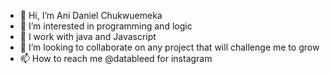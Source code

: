 - 👋 Hi, I’m Ani Daniel Chukwuemeka 
- 👀 I’m interested in programming and logic
- 🌱 I work with java and Javascript
- 💞️ I’m looking to collaborate on any project that will challenge me to grow
- 📫 How to reach me @datableed for instagram

<!---
da-nazy/da-nazy is a ✨ special ✨ repository because its `README.md` (this file) appears on your GitHub profile.
You can click the Preview link to take a look at your changes.
--->

